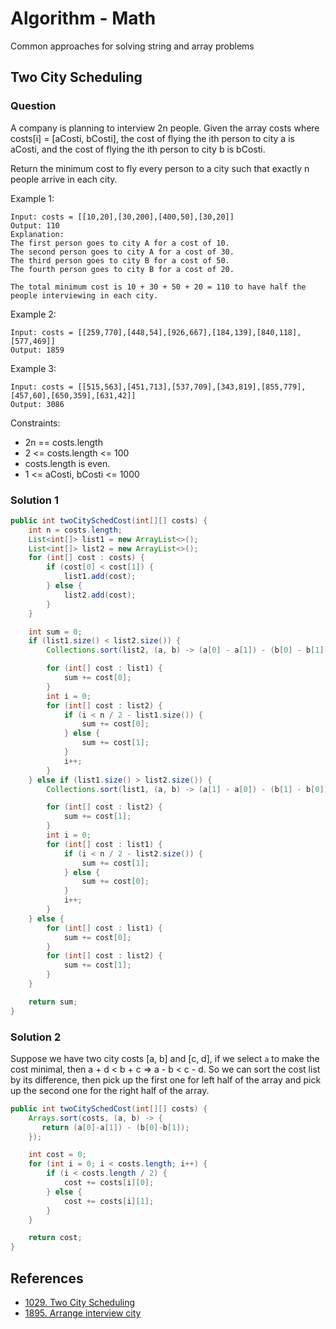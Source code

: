 # Algorithm - Math

Common approaches for solving string and array problems

## Two City Scheduling

### Question

A company is planning to interview 2n people. Given the array costs where costs[i] = [aCosti, bCosti], the cost of flying the ith person to city a is aCosti, and the cost of flying the ith person to city b is bCosti.

Return the minimum cost to fly every person to a city such that exactly n people arrive in each city.

Example 1:

```raw
Input: costs = [[10,20],[30,200],[400,50],[30,20]]
Output: 110
Explanation:
The first person goes to city A for a cost of 10.
The second person goes to city A for a cost of 30.
The third person goes to city B for a cost of 50.
The fourth person goes to city B for a cost of 20.

The total minimum cost is 10 + 30 + 50 + 20 = 110 to have half the people interviewing in each city.
```

Example 2:

```raw
Input: costs = [[259,770],[448,54],[926,667],[184,139],[840,118],[577,469]]
Output: 1859
```

Example 3:

```raw
Input: costs = [[515,563],[451,713],[537,709],[343,819],[855,779],[457,60],[650,359],[631,42]]
Output: 3086
```

Constraints:

* 2n == costs.length
* 2 <= costs.length <= 100
* costs.length is even.
* 1 <= aCosti, bCosti <= 1000

### Solution 1

```java
public int twoCitySchedCost(int[][] costs) {
    int n = costs.length;
    List<int[]> list1 = new ArrayList<>();
    List<int[]> list2 = new ArrayList<>();
    for (int[] cost : costs) {
        if (cost[0] < cost[1]) {
            list1.add(cost);
        } else {
            list2.add(cost);
        }
    }

    int sum = 0;
    if (list1.size() < list2.size()) {
        Collections.sort(list2, (a, b) -> (a[0] - a[1]) - (b[0] - b[1]));

        for (int[] cost : list1) {
            sum += cost[0];
        }
        int i = 0;
        for (int[] cost : list2) {
            if (i < n / 2 - list1.size()) {
                sum += cost[0];
            } else {
                sum += cost[1];
            }
            i++;
        }
    } else if (list1.size() > list2.size()) {
        Collections.sort(list1, (a, b) -> (a[1] - a[0]) - (b[1] - b[0]));

        for (int[] cost : list2) {
            sum += cost[1];
        }
        int i = 0;
        for (int[] cost : list1) {
            if (i < n / 2 - list2.size()) {
                sum += cost[1];
            } else {
                sum += cost[0];
            }
            i++;
        }
    } else {
        for (int[] cost : list1) {
            sum += cost[0];
        }
        for (int[] cost : list2) {
            sum += cost[1];
        }
    }

    return sum;
}
```

### Solution 2

Suppose we have two city costs [a, b] and [c, d], if we select `a` to make the cost minimal, then a + d < b + c => a - b < c - d. So we can sort the cost list by its difference, then pick up the first one for left half of the array and pick up the second one for the right half of the array.

```java
public int twoCitySchedCost(int[][] costs) {
    Arrays.sort(costs, (a, b) -> {
       return (a[0]-a[1]) - (b[0]-b[1]);
    });

    int cost = 0;
    for (int i = 0; i < costs.length; i++) {
        if (i < costs.length / 2) {
            cost += costs[i][0];
        } else {
            cost += costs[i][1];
        }
    }

    return cost;
}
```

## References

* [1029. Two City Scheduling](https://leetcode.com/problems/two-city-scheduling/)
* [1895. Arrange interview city](https://www.lintcode.com/problem/arrange-interview-city/description)
